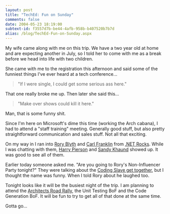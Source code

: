 ```yaml
---
layout: post
title: "TechEd: Fun on Sunday"
comments: false
date: 2004-05-23 18:19:00
subtext-id: f3557d7b-be44-4afb-958b-b407520b7b7d
alias: /blog/TechEd-Fun-on-Sunday.aspx
---
```



My wife came along with me on this trip. We have a two year old at home and are expecting another in July, so I told her to come with me as a break before we head into life with two children.

She came with me to the registration this afternoon and said some of the funniest things I've ever heard at a tech conference...

> "If I were single, I could get some serious ass here."

That one really broke me up. Then later she said this...

> "Make over shows could kill it here."

Man, that is some funny shit.

Since I'm here on Microsoft's dime this time (working the Arch cabana), I had to attend a "staff training" meeting. Generally good stuff, but also pretty straightforward communication and sales stuff. Not all that exciting.

On my way in I ran into [Rory Blyth](http://neopoleon.com/blog/) and [Carl Franklin](http://weblogs.asp.net/cfranklin/) from [.NET Rocks](http://msdn.microsoft.com/dotnetrocks/). While I was chatting with them, [Harry Pierson](http://devhawk.net/) and [Sandy Khaund](http://blogs.msdn.com/sandyk/) showed up. It was good to see all of them.

Earlier today someone asked me. "Are you going to Rory's Non-Influencer Party tonight?" They were talking about the [Coding Slave get together](http://neopoleon.com/blog/posts/6252.aspx), but I thought the name was funny. When I told Rory about he laughed too.

Tonight looks like it will be the busiest night of the trip. I am planning to attend the [Architects Road Rally](http://www.dynamicevents.com/ArchitectRoadRally.asp), the Unit Testing BoF and the Code Generation BoF. It will be fun to try to get all of that done at the same time.

Gotta go...
